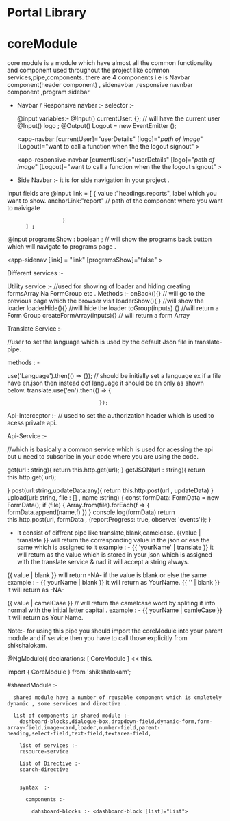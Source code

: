 # Portal Library
   
   
   # coreModule
core module is a module which have almost all the common functionality and 
component used throughout the project like common services,pipe,components.
there are 4 components i.e is Navbar component(header component) , sidenavbar 
,responsive navnbar component ,program sidebar  


* Navbar / Responsive navbar  :-
  selector  :-     <app-navbar></app-navbar>
  
  @input variables:-
  @Input() currentUser: {}; // will have the current user 
  @Input() logo ;
  @Output() Logout = new EventEmitter (); 
  
  
  <app-navbar [currentUser]="userDetails" [logo]="*path of image*" [Logout]="want to call a function when
                                                              the the logout signout" ></app-navbar> 
  
  <app-responsive-navbar [currentUser]="userDetails" [logo]="*path of image*" [Logout]="want to call a function when
                                                              the the logout signout" ></app-responsive-navbar> 

* Side Navbar :-
it is for side navigation in your project .

input fields are 
@input link = [ 
                  {
                   value :"headings.reports",    label which you want to show.
                    anchorLink:"report" //  path of the component where you want to naivigate
                    
                      }
          ] ;
          
@input programsShow : boolean ; // will show the programs back button which will navigate to programs page .

 <app-sidenav [link] = "link" [programsShow]="false" ></app-sidenav>
   
   
   
   
 Different services  :-
 
Utility service :- 
//used for showing of loader and hiding creating formsArray Na FormGroup etc .
Methods :-
  onBack(){} // will go to the previous page which  the browser visit
  loaderShow(){ } //will show the loader 
  loaderHide(){}  //will hide the loader 
  toGroup(inputs) {} //will return a Form Group
  createFormArray(inputs){} // will return a form Array


Translate Service :-

//user to set the language which is used by the default Json file in translate-pipe.

methods : - 
  
  use('Language').then(() => {}); // should be initially set a language ex if a file have   en.json then instead oof language                                 it should be en only as shown below.
                                 translate.use('en').then(() => {

                                  });



Api-Interceptor :- 
// used to set the authorization header which is used to acess private api.



Api-Service :-

//which is basically a common service which is used for acessing the api  but u need to subscribe in your code where you are using the code.  


get(url : string){
    return this.http.get(url);
  }
  getJSON(url : string){
    return this.http.get( url);

  }
  post(url:string,updateData:any){
    return this.http.post(url , updateData)
  }
  upload(url: string, file : [] , name :string) {
    const formData: FormData = new FormData();
    if (file) {
      Array.from(file).forEach(f => {
            formData.append(name,f)
          })
    }
    console.log(formData)
    return this.http.post(url, formData , {reportProgress: true, observe: 'events'});
  }
  
  
  
  
  
  
  
  *  It consist of diffrent pipe like translate,blank,camelcase. 
  {{value  | translate }}   will return the corresponding value in the json or ese the same which is assigned to it
                              example : - {{ 'yourName' | translate }}
                                  it will return as the value which is stored in your json which is assigned with the                                     translate service & nad it will accept a string always.
                                  
                                  
  {{ value | blank }}   will return -NA- if the value is blank or else the same .
                              example : - {{ yourName | blank }}
                                  it will return as YourName.
                                   {{ '' | blank }}
                                  it will return as -NA-
                                  
                                  
                                  
  {{ value | camelCase  }} // will return the camelcase word by spliting it into normal with the initial letter capital .
                              example : - {{ yourName | camleCase }}
                                  it will return as Your Name.
                                  
                                  
                                  
                                  
 Note:- for using this pipe you should import the coreModule into your parent module and if service then you have to call those explicitly from shikshalokam.
 
 
 
 @NgModule({
  declarations: [
     CoreModule
     ]   << this.
 
 
 import { CoreModule } from 'shikshalokam'; 
 


#sharedModule :-


      shared module have a number of reusable component which is cmpletely dynamic , some services and directive .
      
      list of components in shared module :-
        dashboard-blocks,dialogue-box,dropdown-field,dynamic-form,form-array-field,image-card,loader,number-field,parent-           heading,select-field,text-field,textarea-field,
        
        list of services :-
        resource-service
        
        List of Directive :-
        search-directive
        
      
        syntax  :-
        
          components :-
          
            dahsboard-blocks :- <dashboard-block [list]="List">
            
                              
